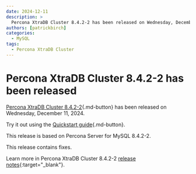 ```yaml
---
date: 2024-12-11
description: >
  Percona XtraDB Cluster 8.4.2-2 has been released on Wednesday, December 11, 2024.
authors: [patrickbirch]
categories:
  - MySQL
tags:
  - Percona XtraDB Cluster
---
```


# Percona XtraDB Cluster 8.4.2-2 has been released

<!-- more -->

[Percona XtraDB Cluster 8.4.2-2](https://docs.percona.com/percona-xtradb-cluster/8.4/){.md-button} has been released on Wednesday, December 11, 2024.

Try it out using the [Quickstart guide](https://docs.percona.com/percona-xtradb-cluster/8.4/quickstart-overview.html){.md-button}.

This release is based on Percona Server for MySQL 8.4.2-2.

This release contains fixes.

Learn more in Percona XtraDB Cluster 8.4.2-2 [release notes](https://docs.percona.com/percona-xtradb-cluster/8.4/release-notes/8.4.2-2.html){:target="_blank"}.

